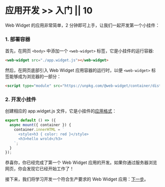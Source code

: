 # 应用开发 >> 入门 || 10

Web Widget 的应用非常简单，2 分钟即可上手，让我们一起开发第一个小挂件：

### 1. 部署容器

首先，在网页 `<body>` 中添加一个 `<web-widget>` 标签，它是小挂件的运行容器:

```html
<web-widget src="./app.widget.js"></web-widget>
```

然后，在网页底部引入 Web Widget 应用容器的运行时，以便 `<web-widget>` 标签能够成为浏览器的一部分：

```html
<script type="module" src="https://unpkg.com/@web-widget/container/dist/esm/web-widget.js"></script>
```

### 2. 开发小挂件

创建相应的 app.widget.js 文件，它是小挂件的[应用格式](../../docs/application/overview.md)：

```js
export default () => ({
  async mount({ container }) {
    container.innerHTML = `
      <style>h3 { color: red }</style>
      <h3>hello wrold</h3>
    `;
  }
});
```

恭喜你，你已经完成了第一个 Web Widget 应用的开发。如果你通过服务器浏览网页，你会发现它已经开始工作了！

接下来，我们将学习开发一个符合生产要求的 Web Widget 应用：[下一步](./development.md)。